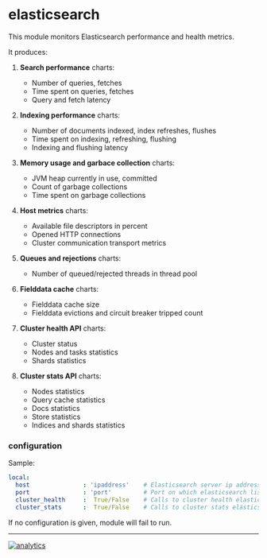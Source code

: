 # elasticsearch

This module monitors Elasticsearch performance and health metrics.

It produces:

1.  **Search performance** charts:
    -   Number of queries, fetches
    -   Time spent on queries, fetches
    -   Query and fetch latency

2.  **Indexing performance** charts:
    -   Number of documents indexed, index refreshes, flushes
    -   Time spent on indexing, refreshing, flushing
    -   Indexing and flushing latency

3.  **Memory usage and garbace collection** charts:
    -   JVM heap currently in use, committed
    -   Count of garbage collections
    -   Time spent on garbage collections

4.  **Host metrics** charts:
    -   Available file descriptors in percent
    -   Opened HTTP connections
    -   Cluster communication transport metrics

5.  **Queues and rejections** charts:
    -   Number of queued/rejected threads in thread pool

6.  **Fielddata cache** charts:
    -   Fielddata cache size
    -   Fielddata evictions and circuit breaker tripped count

7.  **Cluster health API** charts:
    -   Cluster status
    -   Nodes and tasks statistics
    -   Shards statistics

8.  **Cluster stats API** charts:
    -   Nodes statistics
    -   Query cache statistics
    -   Docs statistics
    -   Store statistics
    -   Indices and shards statistics

### configuration

Sample:

```yaml
local:
  host               : 'ipaddress'    # Elasticsearch server ip address or hostname
  port               : 'port'         # Port on which elasticsearch listens
  cluster_health     :  True/False    # Calls to cluster health elasticsearch API. Enabled by default.
  cluster_stats      :  True/False    # Calls to cluster stats elasticsearch API. Enabled by default.
```

If no configuration is given, module will fail to run.

- - -

[![analytics](https://www.google-analytics.com/collect?v=1&aip=1&t=pageview&_s=1&ds=github&dr=https%3A%2F%2Fgithub.com%2Fnetdata%2Fnetdata&dl=https%3A%2F%2Fmy-netdata.io%2Fgithub%2Fcollectors%2Fpython.d.plugin%2Felasticsearch%2FREADME&_u=MAC~&cid=5792dfd7-8dc4-476b-af31-da2fdb9f93d2&tid=UA-64295674-3)](<>)
